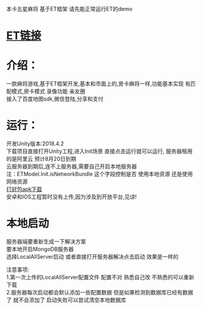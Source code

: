 本卡五星麻将 基于ET框架 请先能正常运行ET的demo  

# [ET链接](https://github.com/egametang/ET)  

# 介绍： 
   一款麻将游戏,基于ET框架开发,基本和市面上的,房卡麻将一样,功能基本实现 有匹配模式,房卡模式 录像功能 亲友圈  
   接入了百度地图sdk,微信登陆,分享和支付  

# 运行：
   开发Unity版本:2018.4.2  
   下载项目直接打开Unity工程,进入Init场景 直接点击运行就可以运行, 服务器租用的是阿里云 预计8月20日到期  
   云服务器到期后,连不上服务器,需要自己开启本地服务器  
   注：ETModel.Init.isNetworkBundle 这个字段控制是否 使用本地资源 还是使用网络资源  
   [打好包apk下载](https://gamegather.oss-cn-beijing.aliyuncs.com/kwx.apk)  
   安卓和IOS工程暂时没有上传,因为涉及到开放平台,见谅!  
   
#  本地启动
   服务器端要重新生成一下解决方案  
   要本地开启MongoDB服务器  
   选择LocalAllServer启动 或者直接打开服务器解决点击启动 效果是一样的  
   
   注意事项:  
   1.第一次上传的LocalAllServer配置文件 配置不对 熟悉自己改 不熟悉的可以重新下载  
   2.服务器每次启动都会默认添加一些配置数据 但是如果检测到数据库已经有数据了 就不会添加了 启动失败可以尝试清空本地数据库  
   
   
   


